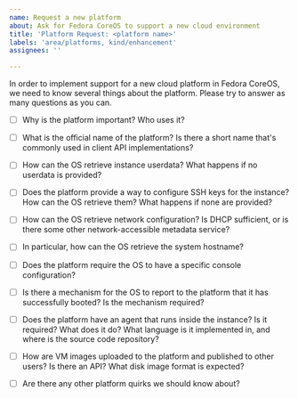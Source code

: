 ```yaml
---
name: Request a new platform
about: Ask for Fedora CoreOS to support a new cloud environment
title: 'Platform Request: <platform name>'
labels: 'area/platforms, kind/enhancement'
assignees: ''

---
```


In order to implement support for a new cloud platform in Fedora CoreOS, we need to know several things about the platform.  Please try to answer as many questions as you can.

- [ ] Why is the platform important?  Who uses it?

- [ ] What is the official name of the platform?  Is there a short name that's commonly used in client API implementations?

- [ ] How can the OS retrieve instance userdata?  What happens if no userdata is provided?

- [ ] Does the platform provide a way to configure SSH keys for the instance?  How can the OS retrieve them?  What happens if none are provided?

- [ ] How can the OS retrieve network configuration?  Is DHCP sufficient, or is there some other network-accessible metadata service?

- [ ] In particular, how can the OS retrieve the system hostname?

- [ ] Does the platform require the OS to have a specific console configuration?

- [ ] Is there a mechanism for the OS to report to the platform that it has successfully booted?  Is the mechanism required?

- [ ] Does the platform have an agent that runs inside the instance?  Is it required?  What does it do?  What language is it implemented in, and where is the source code repository?

- [ ] How are VM images uploaded to the platform and published to other users?  Is there an API?  What disk image format is expected?

- [ ] Are there any other platform quirks we should know about?
